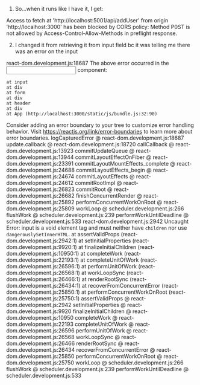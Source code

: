 1. So...when it runs like I have it, I get:

Access to fetch at 'http://localhost:5001/api/addUser' from origin 'http://localhost:3000' has been blocked by CORS policy: Method P0ST is not allowed by Access-Control-Allow-Methods in preflight response.


2. I changed it from retrieving it from input field bc it was telling me there was an error on the input 

react-dom.development.js:18687 The above error occurred in the <input> component:

    at input
    at div
    at form
    at div
    at header
    at div
    at App (http://localhost:3000/static/js/bundle.js:32:90)

Consider adding an error boundary to your tree to customize error handling behavior.
Visit https://reactjs.org/link/error-boundaries to learn more about error boundaries.
logCapturedError @ react-dom.development.js:18687
update.callback @ react-dom.development.js:18720
callCallback @ react-dom.development.js:13923
commitUpdateQueue @ react-dom.development.js:13944
commitLayoutEffectOnFiber @ react-dom.development.js:23391
commitLayoutMountEffects_complete @ react-dom.development.js:24688
commitLayoutEffects_begin @ react-dom.development.js:24674
commitLayoutEffects @ react-dom.development.js:24612
commitRootImpl @ react-dom.development.js:26823
commitRoot @ react-dom.development.js:26682
finishConcurrentRender @ react-dom.development.js:25892
performConcurrentWorkOnRoot @ react-dom.development.js:25809
workLoop @ scheduler.development.js:266
flushWork @ scheduler.development.js:239
performWorkUntilDeadline @ scheduler.development.js:533
react-dom.development.js:2942 Uncaught Error: input is a void element tag and must neither have `children` nor use `dangerouslySetInnerHTML`.
    at assertValidProps (react-dom.development.js:2942:1)
    at setInitialProperties (react-dom.development.js:9920:1)
    at finalizeInitialChildren (react-dom.development.js:10950:1)
    at completeWork (react-dom.development.js:22193:1)
    at completeUnitOfWork (react-dom.development.js:26596:1)
    at performUnitOfWork (react-dom.development.js:26568:1)
    at workLoopSync (react-dom.development.js:26466:1)
    at renderRootSync (react-dom.development.js:26434:1)
    at recoverFromConcurrentError (react-dom.development.js:25850:1)
    at performConcurrentWorkOnRoot (react-dom.development.js:25750:1)
assertValidProps @ react-dom.development.js:2942
setInitialProperties @ react-dom.development.js:9920
finalizeInitialChildren @ react-dom.development.js:10950
completeWork @ react-dom.development.js:22193
completeUnitOfWork @ react-dom.development.js:26596
performUnitOfWork @ react-dom.development.js:26568
workLoopSync @ react-dom.development.js:26466
renderRootSync @ react-dom.development.js:26434
recoverFromConcurrentError @ react-dom.development.js:25850
performConcurrentWorkOnRoot @ react-dom.development.js:25750
workLoop @ scheduler.development.js:266
flushWork @ scheduler.development.js:239
performWorkUntilDeadline @ scheduler.development.js:533